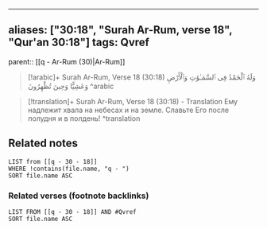 
---
aliases: ["30:18", "Surah Ar-Rum, verse 18", "Qur'an 30:18"]
tags: Qvref
---

parent:: [[q - Ar-Rum (30)|Ar-Rum]]

> [!arabic]+ Surah Ar-Rum, Verse 18 (30:18)
> <span class="quran-arabic">وَلَهُ ٱلْحَمْدُ فِى ٱلسَّمَـٰوَٰتِ وَٱلْأَرْضِ وَعَشِيًّا وَحِينَ تُظْهِرُونَ</span>
^arabic

> [!translation]+ Surah Ar-Rum, Verse 18 (30:18) - Translation
> Ему надлежит хвала на небесах и на земле. Славьте Его после полудня и в полдень!
^translation



## Related notes
```dataview
LIST from [[q - 30 - 18]]
WHERE !contains(file.name, "q - ")
SORT file.name ASC
```

### Related verses (footnote backlinks)
```dataview
LIST FROM [[q - 30 - 18]] AND #Qvref
SORT file.name ASC
```

